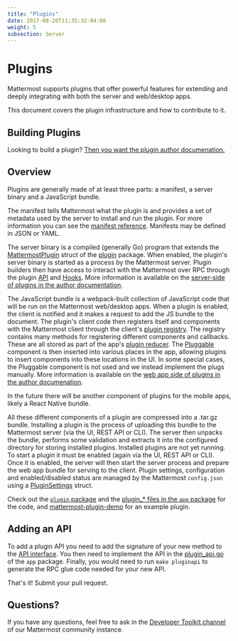 ```yaml
---
title: "Plugins"
date: 2017-08-20T11:35:32-04:00
weight: 5
subsection: Server
---
```


# Plugins

Mattermost supports plugins that offer powerful features for extending and deeply integrating with both the server and web/desktop apps.

This document covers the plugin infrastructure and how to contribute to it.

## Building Plugins

Looking to build a plugin? [Then you want the plugin author documenation.](/extend/plugins)

## Overview

Plugins are generally made of at least three parts: a manifest, a server binary and a JavaScript bundle.

The manifest tells Mattermost what the plugin is and provides a set of metadata used by the server to install and run the plugin. For more information you can see the [manifest reference](/extend/plugins/manifest-reference). Manifests may be defined in JSON or YAML.

The server binary is a compiled (generally Go) program that extends the [MattermostPlugin](https://godoc.org/github.com/mattermost/mattermost-server/plugin#MattermostPlugin) struct of the [plugin](https://godoc.org/github.com/mattermost/mattermost-server/plugin) package. When enabled, the plugin's server binary is started as a process by the Mattermost server. Plugin builders then have access to interact with the Mattermost over RPC through the plugin [API](https://godoc.org/github.com/mattermost/mattermost-server/plugin#API) and [Hooks](https://godoc.org/github.com/mattermost/mattermost-server/plugin#Hooks). More information is available on the [server-side of plugins in the author documentation](/extend/plugins/server).

The JavaScript bundle is a webpack-built collection of JavaScript code that will be run on the Mattermost web/desktop apps. When a plugin is enabled, the client is notified and it makes a request to add the JS bundle to the document. The plugin's client code then registers itself and components with the Mattermost client through the client's [plugin registry](https://github.com/mattermost/mattermost-webapp/blob/master/plugins/registry.js). The registry contains many methods for registering different components and callbacks. These are all stored as part of the app's [plugin reducer](https://github.com/mattermost/mattermost-webapp/blob/master/reducers/plugins/index.js). The [Pluggable](https://github.com/mattermost/mattermost-webapp/tree/master/plugins/pluggable) component is then inserted into various places in the app, allowing plugins to insert components into these locations in the UI. In some special cases, the Pluggable component is not used and we instead implement the plugs manually. More information is available on the [web app side of plugins in the author documenation](/extend/plugins/webapp).

In the future there will be another component of plugins for the mobile apps, likely a React Native bundle.

All these different components of a plugin are compressed into a .tar.gz bundle. Installing a plugin is the process of uploading this bundle to the Mattermost server (via the UI, REST API or CLI). The server then unpacks the bundle, performs some validation and extracts it into the configured directory for storing installed plugins. Installed plugins are not yet running. To start a plugin it must be enabled (again via the UI, REST API or CLI). Once it is enabled, the server will then start the server process and prepare the web app bundle for serving to the client. Plugin settings, configuration and enabled/disabled status are managed by the Mattermost `config.json` using a [PluginSettings](https://godoc.org/github.com/mattermost/mattermost-server/model#PluginSettings) struct.

Check out the [`plugin` package](https://github.com/mattermost/mattermost-server/tree/master/plugin) and the [plugin_* files in the `app` package](https://github.com/mattermost/mattermost-server/tree/master/app) for the code, and [mattermost-plugin-demo](https://github.com/mattermost/mattermost-plugin-demo) for an example plugin.

## Adding an API 

To add a plugin API you need to add the signature of your new method to the [API interface](https://github.com/mattermost/mattermost-server/blob/master/plugin/api.go). You then need to implement the API in the [plugin_api.go](https://github.com/mattermost/mattermost-server/blob/master/app/plugin_api.go) of the `app` package. Finally, you would need to run `make pluginapi` to generate the RPC glue code needed for your new API.

That's it! Submit your pull request.

## Questions?

If you have any questions, feel free to ask in the [Developer Toolkit channel](https://pre-release.mattermost.com/core/channels/developer-toolkit) of our Mattermost community instance.